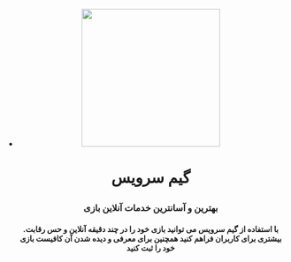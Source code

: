 - <p align="center">
    <img width="250" height="250" src="http://uupload.ir/files/9e17_logo.png">

  <h1>
      <p align="center">
      <b>گیم سرویس</b>
      </p>
  </h1>
  <h3>
      <p align="center">
         <b> بهترین و آسانترین خدمات آنلاین بازی </b>
      </p>
  </h3>
  

  <h4>
      <p align="center">
         <b> .با استفاده از گیم سرویس می توانید بازی خود را در چند دقیقه آنلاین و حس رقابت بیشتری برای کاربران فراهم کنید
   همچنین برای معرفی و دیده شدن آن کافیست بازی خود را ثبت کنید </b>
      </p>
  </h4>
